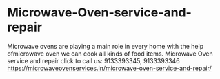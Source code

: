 # Microwave-Oven-service-and-repair
Microwave ovens are playing a main role in every home with the help ofmicrowave oven we can cook all kinds of food items. Microwave Oven service and repair click to call us: 9133393345, 9133393346  https://microwaveovenservices.in/microwave-oven-service-and-repair/
